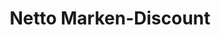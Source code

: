 ---
title: "Netto Marken-Discount"
url: /hamm/netto-marken-discount-manfred-billinger-strasse/
shop: Supermarkt
---